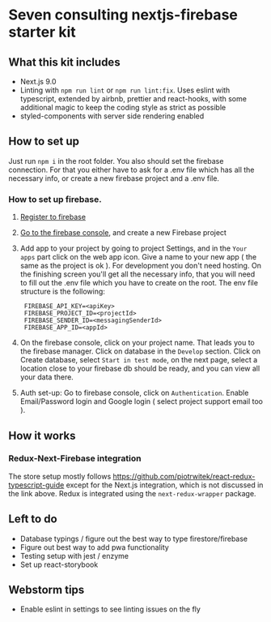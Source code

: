 # Seven consulting nextjs-firebase starter kit

## What this kit includes

- Next.js 9.0
- Linting with `npm run lint` or `npm run lint:fix`.
  Uses eslint with typescript, extended by airbnb, prettier and react-hooks, with some additional magic
  to keep the coding style as strict as possible
- styled-components with server side rendering enabled

## How to set up

Just run `npm i` in the root folder.
You also should set the firebase connection. For that you either have to ask for a
.env file which has all the necessary info, or create a new firebase project and
a .env file.

### How to set up firebase.

1. [Register to firebase](firebase.google.com)
2. [Go to the firebase console](https://console.firebase.google.com), and create
   a new Firebase project
3. Add app to your project by going to project Settings, and in the `Your apps` part
   click on the web app icon. Give a name to your new app ( the same as the project is ok ).
   For development you don't need hosting. 
   On the finishing screen you'll get all the necessary info, that you will need to fill out
   the .env file which you have to create on the root.
   The env file structure is the following:
   ```
    FIREBASE_API_KEY=<apiKey>
    FIREBASE_PROJECT_ID=<projectId>
    FIREBASE_SENDER_ID=<messagingSenderId>
    FIREBASE_APP_ID=<appId>
    ```
1. On the firebase console, click on your project name. 
That leads you to the firebase manager. Click on database in the `Develop` section.
Click on Create database, select `Start in test mode`, on the next page, select a location close to your
firebase db should be ready, and you can view all your data there.

2. Auth set-up: Go to firebase console, click on `Authentication`. Enable Email/Password login and Google login
( select project support email too ).


## How it works
### Redux-Next-Firebase integration
The store setup mostly follows 
https://github.com/piotrwitek/react-redux-typescript-guide
except for the Next.js integration, which is not discussed in the link above.
Redux is integrated using the `next-redux-wrapper` package.

## Left to do

- Database typings / figure out the best way to type firestore/firebase
- Figure out best way to add pwa functionality
- Testing setup with jest / enzyme
- Set up react-storybook

## Webstorm tips

- Enable eslint in settings to see linting issues on the fly
